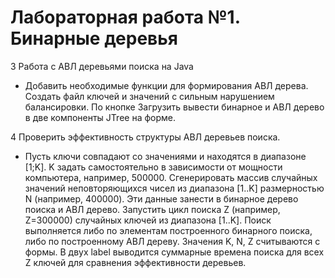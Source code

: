 # Лабораторная работа №1. Бинарные деревья

3 Работа с  АВЛ деревьями поиска на Java
* Добавить необходимые функции для формирования АВЛ дерева. Создать файл ключей и значений с сильным нарушением балансировки. По кнопке Загрузить вывести  бинарное и  АВЛ дерево в две компоненты JTree на форме.

4 Проверить эффективность структуры АВЛ деревьев поиска. 
* Пусть ключи совпадают со значениями и находятся в диапазоне [1;K]. K задать самостоятельно в зависимости от мощности компьютера, например, 500000. Сгенерировать массив случайных значений  неповторяющихся чисел из диапазона [1..K] размерностью N (например, 400000). Эти данные занести в бинарное дерево поиска и АВЛ дерево. Запустить цикл поиска Z (например, Z=300000)  случайных ключей из диапазона [1..K]. Поиск выполняется либо  по элементам построенного бинарного поиска, либо по построенному АВЛ дереву. Значения K, N, Z считываются с формы.  В двух label выводится суммарные времена поиска для  всех Z ключей для сравнения эффективности деревьев. 